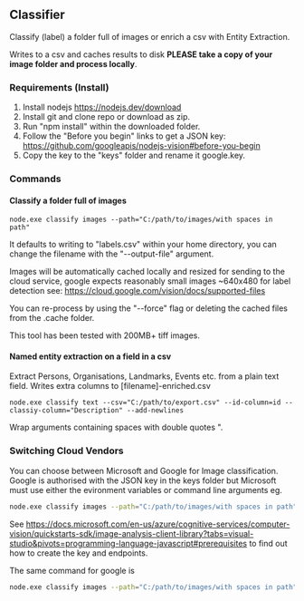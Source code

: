 ## Classifier
Classify (label) a folder full of images or enrich a csv with Entity Extraction.

Writes to a csv and caches results to disk **PLEASE take a copy of your image folder and process locally**.

### Requirements (Install)
1. Install nodejs https://nodejs.dev/download
2. Install git and clone repo or download as zip.
3. Run "npm install" within the downloaded folder.
4. Follow the "Before you begin" links to get a JSON key: https://github.com/googleapis/nodejs-vision#before-you-begin
5. Copy the key to the "keys" folder and rename it google.key.

### Commands
#### Classify a folder full of images
```shell
node.exe classify images --path="C:/path/to/images/with spaces in path"
```
It defaults to writing to "labels.csv" within your home directory, you can change the filename with the "--output-file" argument.

Images will be automatically cached locally and resized for sending to the cloud service, google expects reasonably small images ~640x480 for label detection see: https://cloud.google.com/vision/docs/supported-files

You can re-process by using the "--force" flag or deleting the cached files from the .cache folder.

This tool has been tested with 200MB+ tiff images.

#### Named entity extraction on a field in a csv
Extract Persons, Organisations, Landmarks, Events etc. from a plain text field. Writes extra columns to [filename]-enriched.csv
```shell
node.exe classify text --csv="C:/path/to/export.csv" --id-column=id --classiy-column="Description" --add-newlines
```
Wrap arguments containing spaces with double quotes ".

### Switching Cloud Vendors
You can choose between Microsoft and Google for Image classification. Google is authorised with the JSON key in the keys
folder but Microsoft must use either the evironment variables or command line arguments eg.
```bash
node.exe classify images --path="C:/path/to/images/with spaces in path" --vendor=microsoft --microsoft-key="INSERT KEY" --microsoft-endpoint="INSER ENDPOINT"
```
See https://docs.microsoft.com/en-us/azure/cognitive-services/computer-vision/quickstarts-sdk/image-analysis-client-library?tabs=visual-studio&pivots=programming-language-javascript#prerequisites
to find out how to create the key and endpoints.

The same command for google is
```bash
node.exe classify images --path="C:/path/to/images/with spaces in path" --vendor=google
```